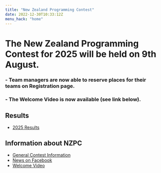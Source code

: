 ```yaml
---
title: "New Zealand Programming Contest"
date: 2022-12-30T10:33:12Z
menu_hack: "home"
---
```

# The New Zealand Programming Contest for 2025 will be held on 9th August.
### - Team managers are now able to reserve places for their teams on Registration page.
### - The Welcome Video is now available (see link below).

## Results
* [2025 Results](/results/2025/) 

## Information about NZPC

* [General Contest Information](/about/)
* [News on Facebook](https://www.facebook.com/groups/625379865871965)
* [Welcome Video](https://youtu.be/lFFq-GCwzDE)
